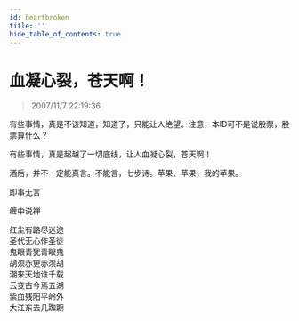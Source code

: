 ```yaml
---
id: heartbroken
title: ''
hide_table_of_contents: true
---
```


# 血凝心裂，苍天啊！

> 2007/11/7 22:19:36

<div style={{fontSize: '18px', fontWeight: 'normal', textAlign: 'left', lineHeight: '120%'}}>

有些事情，真是不该知道，知道了，只能让人绝望。注意，本ID可不是说股票，股票算什么？
 
有些事情，真是超越了一切底线，让人血凝心裂，苍天啊！
 
酒后，并不一定能真言。不能言，七步诗。苹果、苹果，我的苹果。
</div>

<div style={{fontSize: '56px', fontWeight: 'bold', textAlign: 'center', lineHeight: '150%'}}>

即事无言
</div>

<div style={{fontSize: '32px', fontWeight: 'bold', textAlign: 'center', lineHeight: '100%'}}>

缠中说禅
</div>
 
<div style={{fontSize: '32px', fontWeight: 'bold', textAlign: 'center', lineHeight: '180%'}}>

红尘有路尽迷途<br/>
圣代无心作圣徒<br/>
鬼眼青犹青眼鬼<br/>
胡须赤更赤须胡<br/>
潮来天地谁千载<br/>
云变古今焉五湖<br/>
紫血残阳平岭外<br/>
大江东去几踟蹰
</div>